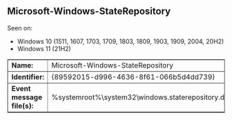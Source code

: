 ## Microsoft-Windows-StateRepository

Seen on:
* Windows 10 (1511, 1607, 1703, 1709, 1803, 1809, 1903, 1909, 2004, 20H2)
* Windows 11 (21H2)

<table border="1" class="docutils">
  <tbody>
    <tr>
      <td><b>Name:</b></td>
      <td>Microsoft-Windows-StateRepository</td>
    </tr>
    <tr>
      <td><b>Identifier:</b></td>
      <td>{89592015-d996-4636-8f61-066b5d4dd739}</td>
    </tr>
    <tr>
      <td><b>Event message file(s):</b></td>
      <td>%systemroot%\system32\windows.staterepository.dll</td>
    </tr>
  </tbody>
</table>

&nbsp;

